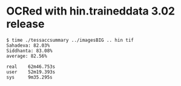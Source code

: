 OCRed with hin.traineddata 3.02 release
===
```
$ time ./tessaccsummary ../imagesBIG .. hin tif
Sahadeva: 82.03%
Siddhanta: 83.08%
average: 82.56%

real    62m46.753s
user    52m19.393s
sys     9m35.295s
```
